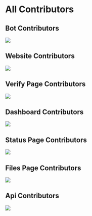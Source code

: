 # All Contributors

## Bot Contributors
<a href="https://github.com/MITPAcademy/bot/graphs/contributors">
  <img src="https://contrib.rocks/image?repo=MITPAcademy/bot" />
</a>

## Website Contributors
<a href="https://github.com/MITPAcademy/mitpa.tech/graphs/contributors">
  <img src="https://contrib.rocks/image?repo=MITPAcademy/mitpa.tech" />
</a>

## Verify Page Contributors
<a href="https://github.com/MITPAcademy/verify.mitpa.tech/graphs/contributors">
  <img src="https://contrib.rocks/image?repo=MITPAcademy/verify.mitpa.tech" />
</a>

## Dashboard Contributors
<a href="https://github.com/MITPAcademy/dashboard.mitpa.tech/graphs/contributors">
  <img src="https://contrib.rocks/image?repo=MITPAcademy/dashboard.mitpa.tech" />
</a>

## Status Page Contributors
<a href="https://github.com/MITPAcademy/status.mitpa.tech/graphs/contributors">
  <img src="https://contrib.rocks/image?repo=MITPAcademy/status.mitpa.tech" />
</a>

## Files Page Contributors
<a href="https://github.com/MITPAcademy/files.mitpa.tech/graphs/contributors">
  <img src="https://contrib.rocks/image?repo=MITPAcademy/files.mitpa.tech" />
</a>

## Api Contributors
<a href="https://github.com/MITPAcademy/api.mitpa.tech/graphs/contributors">
  <img src="https://contrib.rocks/image?repo=MITPAcademy/api.mitpa.tech" />
</a>
